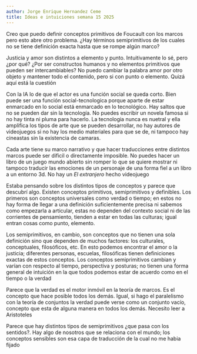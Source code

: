 ```yaml
---
author: Jorge Enrique Hernandez Ceme
title: Ideas e intuiciones semana 15 2025
---
```



Creo que puedo definir conceptos primitivos de Foucault con los marcos pero esto abre otro problema. ¿Hay términos semiprimitivos de los cuales no se tiene definición exacta hasta que se rompe algún marco?

Justicia y amor son distintos a elemento y punto. Intuitivamente lo sé, pero ¿por qué? ¿Por ser constructos humanos y no elementos primitivos que pueden ser intercambiables? No puedo cambiar la palabra amor por otro objeto y mantener todo el contenido, pero si con punto o elemento. Quizá aquí está la cuestión

Con la IA lo de que el actor es una función social se queda corto. Bien puede ser una función social-tecnologica porque aparte de estar enmarcado en lo social está enmarcado en lo tecnológico. Hay saltos que no se pueden dar sin la tecnología. No puedes escribir un novela famosa si no hay tinta ni pluma para hacerlo. La tecnologia nunca es nuetral y ella amplifica los tipos de arte que se pueden desarrollar, no hay autores de videojuegos si no hay los medio materiales para que se de, ni tampoco hay cineastas sin la existencia de camaras.

Cada arte tiene su marco narrativo y que hacer traducciones entre distintos marcos puede ser dificil o directamente imposible. No puedes hacer un libro de un juego mundo abierto sin romper lo que se quiere mostrar ni tampoco traducir las emociones de un personaje de una forma fiel a un libro a un entorno 3d. No hay un _El extranjero_ hecho videojuego

Estaba pensando sobre los distintos tipos de conceptos y parece que descubrí algo. Existen conceptos primitivos, semiprimitivos y definibles. Los primeros son conceptos universales como verdad o tiempo; en estos no hay forma de llegar a una definición suficientemente precisa ni sabemos como empezarla a articular, estas no dependen del contexto social ni de las corrientes de pensamiento, tienden a estar en todas las culturas; igual entran cosas como punto, elemento.

Los semiprimitivos, en cambio, son conceptos que no tienen una sola definición sino que dependen de muchos factores: los culturales, conceptuales, filosóficos, etc. En esto podemos encontrar el amor o la justicia; diferentes personas, escuelas, filosóficas tienen definiciones exactas de estos conceptos. Los conceptos semiprimitivos cambian y varían con respecto al tiempo, perspectiva y posturas; no tienen una forma general de intuición en la que todos podemos estar de acuerdo como en el tiempo o la verdad

Parece que la verdad es el motor inmóvil en la teoría de marcos.  Es el concepto que hace posible todos los demás. Igual, si hago el paralelismo con la teoría de conjuntos la verdad puede verse como un conjunto vacío, concepto que esta de alguna manera en todos los demás. Necesito leer a Aristoteles

Parece que hay distintos tipos de semiprimitivos ¿que pasa con los sentidos?. Hay algo de nosotros que se relaciona con el mundo; los conceptos sensibles son esa capa de traducción de la cual no me habia fijado
